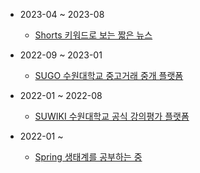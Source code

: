- 2023-04 ~ 2023-08
  - [Shorts 키워드로 보는 짧은 뉴스](https://github.com/mash-up-kr/SeeYouAgain_Spring)

- 2022-09 ~ 2023-01
  - [SUGO 수원대학교 중고거래 중개 플랫폼](https://github.com/USW-SuGo)

- 2022-01 ~ 2022-08
  - [SUWIKI 수원대학교 공식 강의평가 플랫폼](https://github.com/uswLectureEvaluation/Backend-Remaster)

- 2022-01 ~ 
  - [Spring 생태계를 공부하는 중](https://k-diger.github.io/)
